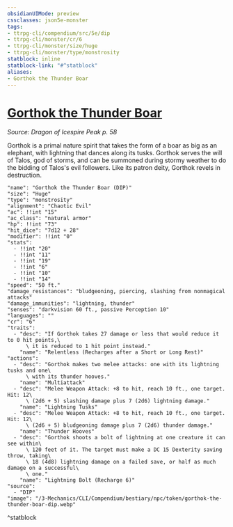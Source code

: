 ```yaml
---
obsidianUIMode: preview
cssclasses: json5e-monster
tags:
- ttrpg-cli/compendium/src/5e/dip
- ttrpg-cli/monster/cr/6
- ttrpg-cli/monster/size/huge
- ttrpg-cli/monster/type/monstrosity
statblock: inline
statblock-link: "#^statblock"
aliases:
- Gorthok the Thunder Boar
---
```

# [Gorthok the Thunder Boar](3-Mechanics\CLI\Compendium\bestiary\npc/gorthok-the-thunder-boar-dip.md)
*Source: Dragon of Icespire Peak p. 58*  

Gorthok is a primal nature spirit that takes the form of a boar as big as an elephant, with lightning that dances along its tusks. Gorthok serves the will of Talos, god of storms, and can be summoned during stormy weather to do the bidding of Talos's evil followers. Like its patron deity, Gorthok revels in destruction.

```statblock
"name": "Gorthok the Thunder Boar (DIP)"
"size": "Huge"
"type": "monstrosity"
"alignment": "Chaotic Evil"
"ac": !!int "15"
"ac_class": "natural armor"
"hp": !!int "73"
"hit_dice": "7d12 + 28"
"modifier": !!int "0"
"stats":
  - !!int "20"
  - !!int "11"
  - !!int "19"
  - !!int "6"
  - !!int "10"
  - !!int "14"
"speed": "50 ft."
"damage_resistances": "bludgeoning, piercing, slashing from nonmagical attacks"
"damage_immunities": "lightning, thunder"
"senses": "darkvision 60 ft., passive Perception 10"
"languages": ""
"cr": "6"
"traits":
  - "desc": "If Gorthok takes 27 damage or less that would reduce it to 0 hit points,\
      \ it is reduced to 1 hit point instead."
    "name": "Relentless (Recharges after a Short or Long Rest)"
"actions":
  - "desc": "Gorthok makes two melee attacks: one with its lightning tusks and one\
      \ with its thunder hooves."
    "name": "Multiattack"
  - "desc": "Melee Weapon Attack: +8 to hit, reach 10 ft., one target. Hit: 12\
      \ (2d6 + 5) slashing damage plus 7 (2d6) lightning damage."
    "name": "Lightning Tusks"
  - "desc": "Melee Weapon Attack: +8 to hit, reach 10 ft., one target. Hit: 12\
      \ (2d6 + 5) bludgeoning damage plus 7 (2d6) thunder damage."
    "name": "Thunder Hooves"
  - "desc": "Gorthok shoots a bolt of lightning at one creature it can see within\
      \ 120 feet of it. The target must make a DC 15 Dexterity saving throw, taking\
      \ 18 (4d8) lightning damage on a failed save, or half as much damage on a successful\
      \ one."
    "name": "Lightning Bolt (Recharge 6)"
"source":
  - "DIP"
"image": "/3-Mechanics/CLI/Compendium/bestiary/npc/token/gorthok-the-thunder-boar-dip.webp"
```
^statblock